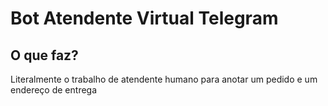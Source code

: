 <h1>Bot Atendente Virtual Telegram</h1>




<h2>O que faz?</h2>
Literalmente o trabalho de atendente humano para anotar um pedido e um endereço de entrega <br>


